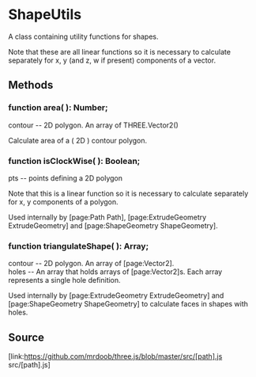 # ShapeUtils

A class containing utility functions for shapes.  
  
Note that these are all linear functions so it is necessary to calculate
separately for x, y (and z, w if present) components of a vector.

## Methods

###  function area( ): Number;

contour -- 2D polygon. An array of THREE.Vector2()  
  
Calculate area of a ( 2D ) contour polygon.

###  function isClockWise( ): Boolean;

pts -- points defining a 2D polygon  
  
Note that this is a linear function so it is necessary to calculate separately
for x, y components of a polygon.  
  
Used internally by [page:Path Path], [page:ExtrudeGeometry ExtrudeGeometry]
and [page:ShapeGeometry ShapeGeometry].

###  function triangulateShape( ): Array;

contour -- 2D polygon. An array of [page:Vector2].  
holes -- An array that holds arrays of [page:Vector2]s. Each array represents
a single hole definition.  
  
Used internally by [page:ExtrudeGeometry ExtrudeGeometry] and
[page:ShapeGeometry ShapeGeometry] to calculate faces in shapes with holes.

## Source

[link:https://github.com/mrdoob/three.js/blob/master/src/[path].js
src/[path].js]

